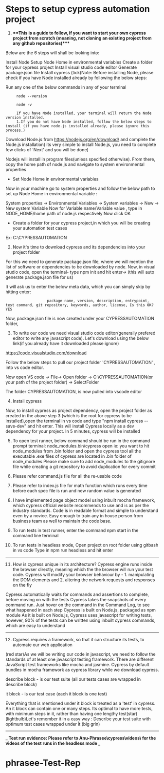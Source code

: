 # Steps to setup cypress automation project

1. **\*\***This is a guide to follow, if you want to start your own cypress project from scratch (meaning, not cloning an existing project from any github repositories)**\*\*\***

Below are the 6 steps will shall be looking into:

Install Node
Setup Node Home in environmental variables
Create a folder for your cypress project
Install visual studio code editor
Generate package.json file
Install cypress
(tick)Note: Before installing Node, please check if you have Node installed already by following the below steps:

Run any one of the below commands in any of your terminal

         node --version

         node -v

         If you have Node installed, your terminal will return the Node version installed.
         1.If you do not have Node installed, follow the below steps to install (if you have node.js installed already, please ignore this process.)

Download Node.js from https://nodejs.org/en/download/ and complete the Node.js installation( its very simple to install Node.js, you need to complete few clicks of 'Next' and you will be done)

Nodejs will install in program files(unless specified otherwise). From there, copy the home path of node.js and navigate to system environmental properties

- Set Node Home in environmental variables

Now in your machine go to system properties and follow the below path to set up Node Home in environmental variable :

System properties → Environmental Variables → System variables → New → New system Variable
Now for Variable name/Variable value , type in NODE_HOME/home path of node.js respectively
Now click OK

- Create a folder for your cypress project,in which you will be creating your automation test cases

Ex: C:\CYPRESSAUTOMATION

2. Now it's time to download cypress and its dependencies into your project folder

For this we need to generate package.json file, where we will mention the list of software or dependencies to be downloaded by node.
Now, in visual studio code, open the terminal- type npm init and hit enter→ (this will auto generate package.json file for us)

It will ask us to enter the below meta data, which you can simply skip by hitting enter:

                       package name, version, description, entrypoint, test command, git repository, keywords, author, license, Is this OK? YES

Now, package.json file is now created under your CYPRESSAUTOMATION folder,

3. To write our code we need visual studio code editor(generally prefered editor to write any javascript code). Let's download using the below link(if you already have it downloaded please ignore)

https://code.visualstudio.com/download

Follow the below steps to pull our project folder 'CYPRESSAUTOMATION' , into vs code editor.

Now open VS code → File→ Open folder → C:\CYPRESSAUTOMATION(or your path of the project folder) → SelectFolder

The folder CYPRESSAUTOMATION, is now pulled into vscode editor

4. Install cypress

Now, to install cypress as project dependency, open the project folder as created in the above step 3 (which is the root for cypress to be installed),open the terminal in vs code and type "npm install cypress --save-dev" and hit enter. This will install Cypress locally as a dev dependency for your project. In 5 minutes, cypress will be installed

5. To open test runner, below command should be run in the command prompt terminal:
   node_modules\.bin\cypress open
   ie: you want to hit node_modules from .bin folder and open the cypress tool
   all the executable .exe files of cypress are located in .bin folder of node_modules
   Please make sure to add node_modules to the gitignore file while creating a git repository to avoid duplication for every commit

6. Please refer command.js file for all the re-usable code
7. Please refer to index.js file for math function which runs every time before each spec file is run and new random value is generated
8. I have implemented page object model using inbuilt mocha framework, which cypress official website recommends to use and is as per the industry standards. Code is in readable format and simple to understand even by a novice. Easy enough to train any in house person from business team as well to maintain the code base.
9. To run tests in test runner, enter the command npm start in the command line terminal
10. To run tests in headless mode, Open project on root folder using gitbash in vs code
    Type in npm run headless and hit enter

---

11. How is cypress unique in its architecture?
    Cypress engine runs inside the browser directly, meaning which the the browser will run your test code.
    Cypress will modify your browser behaviour by - 1. manipulating the DOM elements and 2. altering the network requests and responses on the fly

Cypress automatically waits for commands and assertions to complete, before moving on with the tests
Cypress takes the snapshots of every command run. Just hover on the command in the Command Log, to see what happened in each step
Cypress is built on Node.js, packaged as npm module
As it is built on Node.js, Cypress uses javascript for writing tests, however, 90% of the tests can be written using inbuilt cypress commands, which are easy to understand

---

12. Cypress requires a framework, so that it can structure its tests, to automate our web application

(red star)As we will be writing our code in javascript, we need to follow the standards of at least one javascript testing framework. There are different JavaScript test frameworks like mocha and jasmine. Cypress by default bundles in mocha framework as cypress library while we download cypress.

describe block - is our test suite (all our tests cases are wrapped in describe block)

it block - is our test case (each it block is one test)

Everything that is mentioned under it block is treated as a 'test' in cypress.
An it block can contain one or many steps.
Its optimal to have more tests, with minimum steps in it, rather than having one lengthy test(star)
(lightbulb)Let's remember it in a easy way : Describe your test suite with optimum test cases wrapped under it (big grin)

---

**_ Test run evidence: Please refer to Anu-Phrasee\cypress\videos\ for the videos of the test runs in the headless mode _**

# phrasee-Test-Rep
